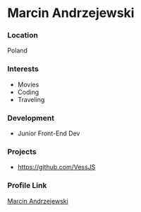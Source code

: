 # Marcin Andrzejewski

### Location

Poland

### Interests

- Movies
- Coding
- Traveling

### Development

- Junior Front-End Dev

### Projects

- https://github.com/VessJS

### Profile Link

[Marcin Andrzejewski](https://github.com/VessJS)